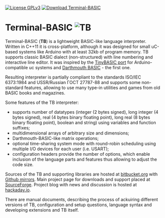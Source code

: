 [![License GPLv3](https://img.shields.io/badge/license-GPL_v3-green.svg)](http://www.gnu.org/licenses/gpl-3.0.html)
[![Download Terminal-BASIC](https://img.shields.io/sourceforge/dt/terminal-basic.svg)](https://sourceforge.net/projects/terminal-basic/files/latest/download)

# Terminal-BASIC ![TB](https://a.fsdn.com/allura/p/terminal-basic/icon?1550272878)

Terminal-BASIC (**TB**) is a lightweight BASIC-like language interpreter.  Written in C++11 it is cross-platform, although
it was designed for small uC-based systems like Arduino with at least 32kb of program memory.
TB supports classic BASIC dialect (non-structured) with line numbering and interactive line editor.
It was inspired by the [TinyBASIC port](https://github.com/BleuLlama/TinyBasicPlus) for Arduino-compatible uc systems and
[Darthmouth BASIC](https://en.wikipedia.org/wiki/Dartmouth_BASIC) - the first one.

Resulting interpreter is partially compliant to the standards ISO/IEC 6373:1984 and USSR/Russian ГОСТ 27787-88 and
supports some non-standard features, allowing to use many type-in utilities and games from old BASIC books and magazines.

Some features of the TB interpreter:

- supports number of datatypes (integer (2 bytes signed), long integer (4 bytes signed), real (4 bytes binary floating point),
long real (8 bytes binary floating point), boolean and string) using variables and function suffixes;
- multidimensional arrays of arbitrary size and dimensions;
- Darthmouth-BASIC-like matrix operations;
- optional time-sharing system mode with round-robin scheduling using multiple I/O devices for each user (i.e. USART);
- configuration headers provide the number of options, which enable inclusion of the language parts and features thus allowing
to adjust the code size.

Sources of the TB and supporting libraries are hosted at [bitbucket.org](https://bitbucket.org/terminalbasicteam/)
with  [Github mirrors](https://github.com/users/starling13/projects/1). Main project page for downloads and support placed
at [SourceForge](https://sourceforge.net/projects/terminal-basic/). Project blog with news and discussion is hosted at
[hackaday.io](https://hackaday.io/project/22036-terminal-basic).

There are manual documents, describing the process of ackuiring different versions of TB, configuration and setup questions, language syntax
and developing extensions and TB itself.
